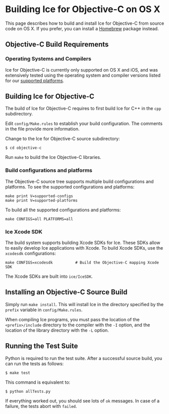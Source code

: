 # Building Ice for Objective-C on OS X

This page describes how to build and install Ice for Objective-C from source
code on OS X. If you prefer, you can install a [Homebrew][1] package instead.

## Objective-C Build Requirements

### Operating Systems and Compilers

Ice for Objective-C is currently only supported on OS X and iOS, and was
extensively tested using the operating system and compiler versions listed for
our [supported platforms][2].

## Building Ice for Objective-C

The build of Ice for Objective-C requires to first build Ice for C++ in the
`cpp` subdirectory.

Edit `config/Make.rules` to establish your build configuration. The comments in
the file provide more information.

Change to the Ice for Objective-C source subdirectory:

    $ cd objective-c

Run `make` to build the Ice Objective-C libraries.

### Build configurations and platforms

The Objective-C source tree supports multiple build configurations and
platforms. To see the supported configurations and platforms:

    make print V=supported-configs
    make print V=supported-platforms

To build all the supported configurations and platforms:

    make CONFIGS=all PLATFORMS=all

### Ice Xcode SDK

The build system supports building Xcode SDKs for Ice. These SDKs allow to
easily develop Ice applications with Xcode. To build Xcode SDKs, use the
`xcodesdk` configurations:

    make CONFIGS=xcodesdk          # Build the Objective-C mapping Xcode SDK

The Xcode SDKs are built into `ice/IceSDK`.

## Installing an Objective-C Source Build

Simply run `make install`. This will install Ice in the directory specified by
the `prefix` variable in `config/Make.rules`.

When compiling Ice programs, you must pass the location of the
`<prefix>/include` directory to the compiler with the `-I` option, and the
location of the library directory with the `-L` option.

## Running the Test Suite

Python is required to run the test suite. After a successful source build, you
can run the tests as follows:

    $ make test

This command is equivalent to:

    $ python allTests.py

If everything worked out, you should see lots of `ok` messages. In case of a
failure, the tests abort with `failed`.

[1]: https://doc.zeroc.com/display/Ice37/Using+the+OS+X+Binary+Distribution
[2]: https://doc.zeroc.com/display/Ice37/Supported+Platforms+for+Ice+3.7.0
